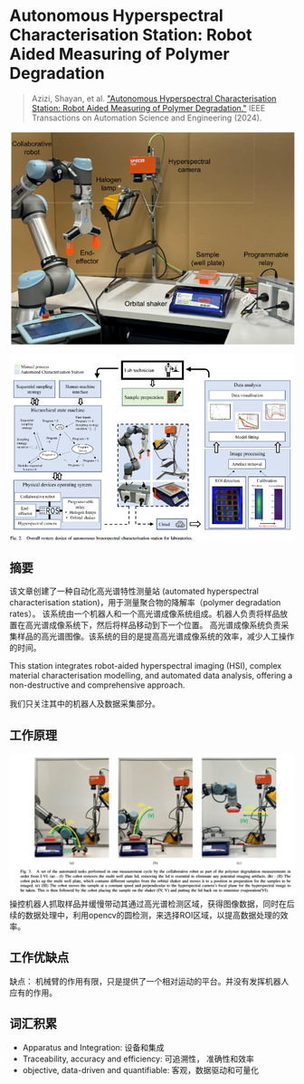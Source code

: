 # Autonomous Hyperspectral Characterisation Station:  Robot Aided Measuring of Polymer Degradation

> Azizi, Shayan, et al. ["Autonomous Hyperspectral Characterisation Station: Robot Aided Measuring of Polymer
> Degradation."](../../../assets/Autonomous_Hyperspectral_Characterisation_Station_Robot_Aided_Measuring_of_Polymer_Degradation.pdf) IEEE Transactions on Automation Science and Engineering (2024).

![alt text](Autonmous.png)

![img_1.png](img_1.png)

## 摘要

该文章创建了一种自动化高光谱特性测量站 (automated hyperspectral characterisation station)，用于测量聚合物的降解率（polymer
degradation rates）。
该系统由一个机器人和一个高光谱成像系统组成。机器人负责将样品放置在高光谱成像系统下，然后将样品移动到下一个位置。
高光谱成像系统负责采集样品的高光谱图像。该系统的目的是提高高光谱成像系统的效率，减少人工操作的时间。

This station integrates robot-aided hyperspectral imaging (HSI), complex material characterisation modelling, and
automated data analysis, offering a non-destructive and comprehensive approach.

我们只关注其中的机器人及数据采集部分。

## 工作原理

![img.png](img.png)
操控机器人抓取样品并缓慢带动其通过高光谱检测区域，获得图像数据，同时在后续的数据处理中，利用opencv的圆检测，来选择ROI区域，以提高数据处理的效率。

## 工作优缺点
缺点： 机械臂的作用有限，只是提供了一个相对运动的平台。并没有发挥机器人应有的作用。


## 词汇积累

- Apparatus and Integration: 设备和集成
- Traceability, accuracy and efficiency: 可追溯性， 准确性和效率
- objective, data-driven and quantifiable: 客观，数据驱动和可量化      